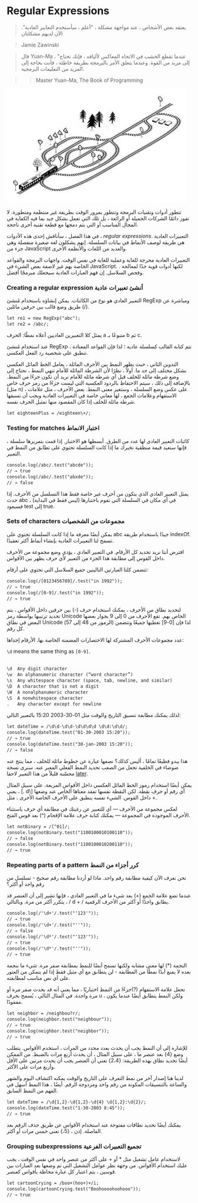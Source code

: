 # Regular Expressions

> يعتقد بعض الأشخاص ، عند مواجهة مشكلة ، "أعلم ، سأستخدم التعابير العادية". الآن لديهم مشكلتان



> Jamie Zawinski

> قال Yuan-Ma ، "عندما تقطع الخشب في الاتجاه المعاكس لأليافه ، فإنك تحتاج إلى مزيد من القوة. وعندما يتعلق الأمر بالبرمجة بطريقة خاطئة ، فأنت بحاجة إلى المزيد من التعليمات البرمجية.

> > Master Yuan-Ma, The Book of Programming

  

![](.gitbook/assets/image%20%285%29.png)







تتطور أدوات وتقنيات البرمجة وتتطور بمرور الوقت بطريقة غير منتظمة ومتطورة. لا تفوز دائمًا الشركات الجميلة أو الرائعة ، بل تلك التي تعمل بشكل جيد بما فيه الكفاية في المجال المناسب أو التي يتم دمجها مع قطعة تقنية أخرى ناجحة. 

في هذا الفصل ، سأناقش إحدى هذه الأدوات ،   _regular expressions_. التعبيرات العادية هي طريقة لوصف الأنماط في بيانات السلسلة. إنهم يشكلون لغة صغيرة منفصلة وهي جزء من JavaScript والعديد من اللغات والأنظمة الأخرى.

التعبيرات العادية محرجة للغاية وعملية للغاية في نفس الوقت. واجهات البرمجة والقواعد الخاصة بهم غير لاصقة بعض الشيء في JavaScript. . لكنها أدوات قوية جدًا لمعالجة وفحص السلاسل. إن فهم العبارات العادية سيجعلك مبرمجًا أفضل.

### Creating a regular expression أنشئ تعبيرات عادية

التعبير العادي هو نوع من الكائنات. يمكن إنشاؤه باستخدام مُنشئ RegExp ومباشرة عن طريق وضع قالب بين حرفين مائلين \(/\).

```text
let re1 = new RegExp("abc");
let re2 = /abc/;
```

يمثل كلا التعبيرين العاديين أعلاه نمطًا: الحرف a متبوعًا بـ b ثم c.

عند استخدام مُنشئ RegExp ، تتم كتابة القالب كسلسلة عادية ؛ لذا فإن القواعد المعتادة تنطبق على شخصية رد الفعل العكسي.

التدوين الثاني ، حيث يظهر النمط بين الأحرف المائلة ، يعامل الخط المائل العكسي بشكل مختلف إلى حد ما. أولاً ، نظرًا لأن الشرطة المائلة للأمام تنهي النمط ، نحتاج إلى وضع شرطة مائلة للخلف قبل أي شرطة مائلة للأمام نريد أن نكون جزءًا من النمط. بالإضافة إلى ذلك ، سيتم الاحتفاظ بالردود العكسية التي ليست جزءًا من رمز حرف خاص \(مثل  n\) ، على عكس وضع السلسلة ، وستغير معنى النمط. بعض الأحرف ، مثل علامات الاستفهام وعلامات الجمع ، لها معاني خاصة في التعبيرات العادية ويجب أن تسبقها شرطة مائلة للخلف إذا كان المقصود منها تمثيل الحرف نفسه.

```text
let eighteenPlus = /eighteen\+/;
```

### Testing for matches اختبار الانماط

كائنات التعبير العادي لها عدد من الطرق. أبسطها هو الاختبار. إذا قمت بتمريرها سلسلة ، فإنها ستعيد قيمة منطقية تخبرك ما إذا كانت السلسلة تحتوي على تطابق من النمط في التعبير.

```text
console.log(/abc/.test("abcde"));
// → true
console.log(/abc/.test("abxde"));
// → false
```

يمثل التعبير العادي الذي يتكون من أحرف غير خاصة فقط هذا التسلسل من الأحرف.  إذا حدث abc في أي مكان في السلسلة التي نقوم باختبارها \(ليس فقط في البداية\) ، فسيعود test إلى true.

### Sets of characters مجموعات من الشخصيات

يمكن أيضًا معرفة ما إذا كانت السلسلة تحتوي على abc جيدًا باستخدام طريقة indexOf. تسمح لنا التعبيرات العادية بإنشاء أنماط أكثر تعقيدًا.

افترض أننا نريد تحديد كل الأرقام. في التعبير العادي ، يؤدي وضع مجموعة من الأحرف داخل القوس إلى مطابقة هذا الجزء من التعبير لأي حرف يظهر بين الأقواس.

تتضمن كلتا العبارتين التاليتين جميع السلاسل التي تحتوي على أرقام:

```text
console.log(/[0123456789]/.test("in 1992"));
// → true
console.log(/[0-9]/.test("in 1992"));
// → true
```

لتحديد نطاق من الأحرف ، يمكنك استخدام حرف \(-\) بين حرفين داخل الأقواس ، يتم تحديد ترتيبها بواسطة رمز Unicode الخاص بهم. تقع الأحرف من 0 إلى 9 بجوار بعضها البعض في نطاق Unicode \(الرموز من 48 إلى 57\) لذا فإن \[0-9\] تغطيها جميعًا وتتضمن كل رقم.

عدد مجموعات الأحرف المشتركة لها الاختصارات المضمنة الخاصة بها. الأرقام إحداها: 

  `\d` means the same thing as `[0-9]`.

```text

\d	Any digit character
\w	An alphanumeric character (“word character”)
\s	Any whitespace character (space, tab, newline, and similar)
\D	A character that is not a digit
\W	A nonalphanumeric character
\S	A nonwhitespace character
.	Any character except for newline
```

لذلك يمكنك مطابقة تنسيق التاريخ والوقت مثل 01-30-2003 15:20 بالتعبير التالي:

```text
let dateTime = /\d\d-\d\d-\d\d\d\d \d\d:\d\d/;
console.log(dateTime.test("01-30-2003 15:20"));
// → true
console.log(dateTime.test("30-jan-2003 15:20"));
// → false
```

هذا يبدو فظيعًا تمامًا ، أليس كذلك؟ نصفها عبارة عن خطوط مائلة للخلف ، مما ينتج عنه ضوضاء في الخلفية تجعل من الصعب تحديد النمط الفعلي المعبر عنه. سنرى نسخة محسّنة قليلاً من هذا التعبير لاحقا  [later](https://eloquentjavascript.net/09_regexp.html#date_regexp_counted).

يمكن أيضًا استخدام رموز الخط المائل العكسي داخل الأقواس المربعة. على سبيل المثال ، يعني \[. d\\] أي رقم أو حرف نقطة. لكن النقطة نفسها تفقد معناها الخاص عند وضعها داخل القوس. الشيء نفسه ينطبق على الأحرف الخاصة الأخرى ، مثل +.

لعكس مجموعة من الأحرف — أي للتعبير عن رغبتك في مطابقة أي حرف باستثناء الأحرف الموجودة في المجموعة — يمكنك كتابة حرف علامة الإقحام \(^\) بعد قوس الفتح.

```text
let notBinary = /[^01]/;
console.log(notBinary.test("1100100010100110"));
// → false
console.log(notBinary.test("1100100010200110"));
// → true
```

### Repeating parts of a pattern  كرر أجزاء من النمط

نحن نعرف الآن كيفية مطابقة رقم واحد. ماذا لو أردنا مطابقة رقم صحيح - تسلسل من رقم واحد أو أكثر؟

عندما تضع علامة الجمع \(+\) بعد شيء ما في التعبير العادي ، فإنها تشير إلى أن العنصر قد يتكرر أكثر من مرة. وبالتالي ، /  d + / يطابق واحدًا أو أكثر من الأحرف الرقمية.

```text
console.log(/'\d+'/.test("'123'"));
// → true
console.log(/'\d+'/.test("''"));
// → false
console.log(/'\d*'/.test("'123'"));
// → true
console.log(/'\d*'/.test("''"));
// → true
```

النجمة \(\*\) لها معنى مشابه ولكنها تسمح أيضًا للنمط بمطابقة صفر مرة. شيء ما بنجمة بعده لا يمنع أبدًا نمطًا من المطابقة - لن يتطابق مع أي مثيل فقط إذا لم يتمكن من العثور على أي نص مناسب لمطابقته.

تجعل علامة الاستفهام \(?\)جزءًا من النمط اختياريًا ، مما يعني أنه قد يحدث صفر مرة أو مرة واحدة. في المثال التالي ، يُسمح بحرف u ، ولكن النمط يتطابق أيضًا عندما يكون مفقودًا.

```text
let neighbor = /neighbou?r/;
console.log(neighbor.test("neighbour"));
// → true
console.log(neighbor.test("neighbor"));
// → true
```

للإشارة إلى أن النمط يجب أن يحدث بعدد محدد من المرات ، استخدم الأقواس. يتطلب وضع {4} بعد عنصر ما ، على سبيل المثال ، أن يحدث أربع مرات بالضبط. من الممكن أيضًا تحديد نطاق بهذه الطريقة: {2،4} تعني أن العنصر يجب أن يحدث مرتين على الأقل وأربع مرات على الأكثر.

لدينا هنا إصدار آخر من نمط التعرف على التاريخ والوقت يمكنه اكتشاف اليوم والشهر والساعة بالتنسيقات المكونة من رقم واحد ومزدوجة الرقم. أيضًا ، هذا النمط أسهل في الفهم من النمط السابق.

```text
let dateTime = /\d{1,2}-\d{1,2}-\d{4} \d{1,2}:\d{2}/;
console.log(dateTime.test("1-30-2003 8:45"));
// → true
```

يمكنك أيضًا تحديد نطاقات مفتوحة عند استخدام الأقواس عن طريق حذف الرقم بعد الفاصلة. إذن ، {5،} تعني خمس مرات أو أكثر.

### Grouping subexpressions  تجميع التعبيرات الفرعية

لاستخدام عامل تشغيل مثل \* أو + على أكثر من عنصر واحد في نفس الوقت ، يجب عليك استخدام الأقواس. من وجهة نظر عوامل التشغيل التي تم وضعها بعد العبارات بين قوسين ، يتم اعتبار كل عبارة محاطة بأقواس كعنصر.

```text
let cartoonCrying = /boo+(hoo+)+/i;
console.log(cartoonCrying.test("Boohoooohoohooo"));
// → true
```































